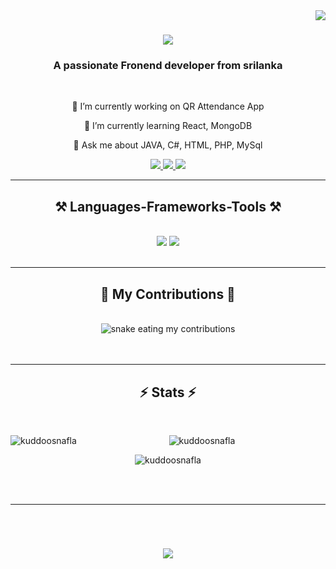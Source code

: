 <img align="right" src="https://visitor-badge.laobi.icu/badge?page_id=kuddoosnafla.kuddoosnafla" />

<h1 align="center">
    <img src="https://readme-typing-svg.herokuapp.com/?font=Righteous&size=35&center=true&vCenter=true&width=500&height=70&duration=4000&lines=Hi+There!+👋;+I'm+Paththumma+Nafla!;" />
</h1>

<h3 align="center">A passionate Fronend developer from srilanka</h3>

<br/>

<div align="center">
 
 🔭 I’m currently working on QR Attendance App
 
 🌱 I’m currently learning React, MongoDB

💬 Ask me about JAVA, C#, HTML, PHP, MySql



 </div>
 
<div align="center"> 
  <a href="mailto:naflanafla110@gmail.com">
    <img src="https://img.shields.io/badge/Gmail-333333?style=for-the-badge&logo=gmail&logoColor=red" />
  </a>
  <a href="https://www.linkedin.com/in/nafla-nafla56731729b" target="_blank">
    <img src="https://img.shields.io/badge/LinkedIn-0077B5?style=for-the-badge&logo=linkedin&logoColor=white" target="_blank" />
  </a>
 <a href="#" target="_blank">
     <img src="https://img.shields.io/badge/Portfolio-FF5722?style=for-the-badge&logo=todoist&logoColor=white" target="_blank" /> <!-- sqlite, safari, google-chrome are other good icon options -->
  </a>
</div>

 <hr/>
 
<h2 align="center">⚒️ Languages-Frameworks-Tools ⚒️</h2>
<br/>
<div align="center">
    <img src="https://skillicons.dev/icons?i=dart,react,bootstrap,c,html,css,vscode,github,figma,sublime text, ps,r" />
    <img src="https://skillicons.dev/icons?i=flutter,python,javascript,firebase,visualstudio,php,java,mysql" /><br>
</div>

<br/>
<hr/>

<div align="center">
  <h2>🐍 My Contributions 🐍</h2>
  <br>
  <img alt="snake eating my contributions" src="https://raw.githubusercontent.com/kuddoosnafla/kuddoosnafla/output/github-contribution-grid-snake.svg" />
  <br/><br/><br/>
</div>

<hr/>

<h2 align="center">⚡️ Stats ⚡️</h2>
<br>
<div align=center>
 <img align="left" src="https://github-readme-stats.vercel.app/api/top-langs?username=kuddoosnafla&show_icons=true&locale=en&layout=compact" alt="kuddoosnafla" />

<img align="center" src="https://github-readme-stats.vercel.app/api?username=kuddoosnafla&show_icons=true&locale=en" alt="kuddoosnafla" /><br/>

<img align="center" src="https://github-readme-streak-stats.herokuapp.com/?user=kuddoosnafla&" alt="kuddoosnafla" />

</div>

<br/><br/>

<hr/>

<br/>

<h1 align="center">
    <img src="https://readme-typing-svg.herokuapp.com/?font=Righteous&size=35&center=true&vCenter=true&width=500&height=70&duration=4000&lines=thanks+for+visiting!;" />
</h1>

<br/>
